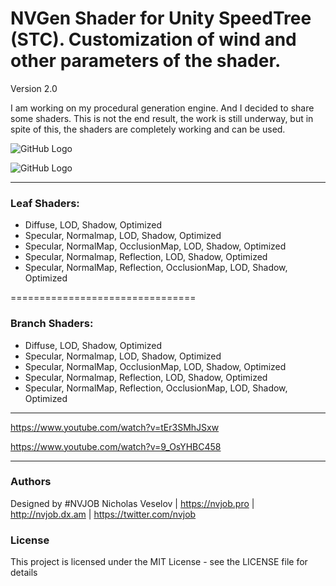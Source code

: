 # NVGen Shader for Unity SpeedTree (STC). Customization of wind and other parameters of the shader.

Version 2.0

I am working on my procedural generation engine. And I decided to share some shaders. This is not the end result, the work is still underway, but in spite of this, the shaders are completely working and can be used.

![GitHub Logo](https://lh3.googleusercontent.com/SNbpME3eyEiFwCyVNlRNDvoQewUjWEpV5bKULQ4nlfBxeYndSEy6qVvjvh04FIrd_v1yZQtPxLr7TYJ9p8dxbPdjD9VNW9Yq5y5eOzLIib4vO4zmHr_uBWKnrDpxZeEgXDwXKen51QFDTysoYzqPqJWdd6yrvADdPe1MrEzhmPlt62zx6Lwz2pDpGWR2_NLLZA3XpyCYFgoIz5WYsZyn5v7W-9xpfIx9THJeN9toFJoFKfUghC5Ljak0_U_F0V2tI9jRN2JyKbpQfmhQQ7f0A7WAVHjtOaMVz1yi7nrKpnKQ1ecxefonhC2--w_aWfq4flV2BUPubCC-l4spvZymOy2vH6v1AYniziWuGPkRIyOLqA8jK6FFGpf4qiMmwuKnqnM8S-leVt_pQ05NIS3aNVgZJAO3R4ySyGwWpici38Awj0k1WWOGbBjwRi6h_eMGOc-iHEmxac0hHFuZ6LUuEqFrs80wyCb__S-TEgKcNHOiPBnsAucZDN-R9RnJ4C0uVy2LFFEFbw3i_uaOWIhpsYAe49O7gbydmGAsSqbbLCQLG04W4sTb9xjO3QKt0dwL1SexFYmq4eK5wZpEosxDB-lGb9zvuuXQgOmw3Oiq_5DWwYD05woD_jrBrqVy6PJHGNLxgksEk5aTgq2_Kubu_inZ8tD1JlDWVZZRzMIIG7iINKqgaqLQrOzb68QrCaa0kFovxZNCvSQRL2vaMSOEOpKx=w1567-h913-no)

![GitHub Logo](https://lh3.googleusercontent.com/7t_hES_rVJxKAn9qitULnsnGDjCJOU6dfGvGCE-pzhfAfdx7D3AOKG3hdtec0l0T20oKp9lhj-L5Be5kD9_pRA7PbtN53YTBJ6TWr5xnldq8UkP3_POBzIZt_wa8AGZqC8gFWA4bHIM1J3hUYKVSOXg_BY8rwOwZQNIbiQ9Q0Imm3grvUQU-_584AqV-T3ZxG4BJKwG9oiBpTsk_riopLKVALmaQGlpndxTyOucvmM3BDzhMc7Ctv1g35tAyxlCR6AMebHeD-i278XLm7DoDMX_lGf9yreD_mFgxy9nWZPeAEKzfEXVUrkNqVIAT-KbeV_HuDpt3T4py6SGQqqDSe0ls66RO8NL2PUDyBC77M-HGx_CW3YoZ-A6qH4VFMC18myhsDODVq3BvNFb_wpiUfiRmK6Ge5kUaM-FSniOp7IOnFl6n_Jg3kPo170bf3tgIIPLEp0oMKRmq64aNjkQN42AMxXuEvG8r3DmGKCw939wGvJ1m7Lbmgn7Jjevd0cMJ33IYvKB0p1JzR3FxhGmYMK5yGe4yYy7FuTrILNqq5dLfjHYmKirogusqQVA6Kh_i9or94zOwzyy15vkxBMTdKrykr9VU2bo1YrVgnK6xrUPWoG7ylKLUVAfjJ1m6BLEJa2iFAt3DnF1fKyTmCCcOUjsk-xdATLKg6wrFAMXYD8k0h54aokci51TpR731mWImdu5To0R0zR8p5EtOC3XqhSfJ=w1145-h742-no)

------------------------------------

### Leaf Shaders:
- Diffuse, LOD, Shadow, Optimized
- Specular, Normalmap, LOD, Shadow, Optimized
- Specular, NormalMap, OcclusionMap, LOD, Shadow, Optimized
- Specular, Normalmap, Reflection, LOD, Shadow, Optimized
- Specular, NormalMap, Reflection, OcclusionMap, LOD, Shadow, Optimized

================================

### Branch Shaders:
- Diffuse, LOD, Shadow, Optimized
- Specular, Normalmap, LOD, Shadow, Optimized
- Specular, NormalMap, OcclusionMap, LOD, Shadow, Optimized
- Specular, Normalmap, Reflection, LOD, Shadow, Optimized
- Specular, NormalMap, Reflection, OcclusionMap, LOD, Shadow, Optimized

------------------------------------

https://www.youtube.com/watch?v=tEr3SMhJSxw

https://www.youtube.com/watch?v=9_OsYHBC458

------------------------------------

### Authors
Designed by #NVJOB Nicholas Veselov | https://nvjob.pro | http://nvjob.dx.am | https://twitter.com/nvjob

### License
This project is licensed under the MIT License - see the LICENSE file for details
